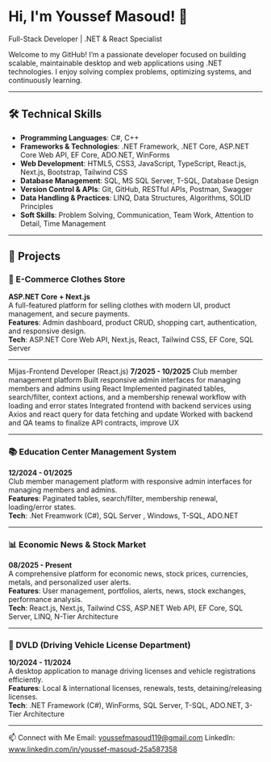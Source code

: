 # Hi, I'm Youssef Masoud! 👋
Full-Stack Developer | .NET & React Specialist  

Welcome to my GitHub! I’m a passionate developer focused on building scalable, maintainable desktop and web applications using .NET technologies. I enjoy solving complex problems, optimizing systems, and continuously learning.

---

## 🛠️ Technical Skills
- **Programming Languages**: C#, C++  
- **Frameworks & Technologies**: .NET Framework, .NET Core, ASP.NET Core Web API, EF Core, ADO.NET, WinForms  
- **Web Development**: HTML5, CSS3, JavaScript, TypeScript, React.js, Next.js, Bootstrap, Tailwind CSS  
- **Database Management**: SQL, MS SQL Server, T-SQL, Database Design  
- **Version Control & APIs**: Git, GitHub, RESTful APIs, Postman, Swagger  
- **Data Handling & Practices**: LINQ, Data Structures, Algorithms, SOLID Principles  
- **Soft Skills**: Problem Solving, Communication, Team Work, Attention to Detail, Time Management  

---

## 🌟 Projects

### 🛒 E-Commerce Clothes Store  
**ASP.NET Core + Next.js**  
A full-featured platform for selling clothes with modern UI, product management, and secure payments.  
**Features**: Admin dashboard, product CRUD, shopping cart, authentication, and responsive design.  
**Tech**: ASP.NET Core Web API, Next.js, React, Tailwind CSS, EF Core, SQL Server  

---

 Mijas-Frontend Developer (React.js)
 **7/2025 - 10/2025**
 Club member management platform Built responsive admin interfaces for managing members and admins
 using React Implemented paginated tables, search/filter, context actions, and a membership renewal
 workflow with loading and error states Integrated frontend with backend services using Axios and react
 query for data fetching and update Worked with backend and QA teams to finalize API contracts, improve UX

---

### 📚 Education Center Management System  
**12/2024 - 01/2025**  
Club member management platform with responsive admin interfaces for managing members and admins.  
**Features**: Paginated tables, search/filter, membership renewal, loading/error states.  
**Tech**: .Net Freamwork (C#), SQL Server , Windows, T-SQL, ADO.NET

---

### 📊 Economic News & Stock Market  
**08/2025 - Present**  
A comprehensive platform for economic news, stock prices, currencies, metals, and personalized user alerts.  
**Features**: User management, portfolios, alerts, news, stock exchanges, performance analysis.  
**Tech**: React.js, Next.js, Tailwind CSS, ASP.NET Web API, EF Core, SQL Server, LINQ, N-Tier Architecture  

---

### 🚗 DVLD (Driving Vehicle License Department)  
**10/2024 - 11/2024**  
A desktop application to manage driving licenses and vehicle registrations efficiently.  
**Features**: Local & international licenses, renewals, tests, detaining/releasing licenses.  
**Tech**: .NET Framework (C#), WinForms, SQL Server, T-SQL, ADO.NET, 3-Tier Architecture  

---

📫 Connect with Me
Email: youssefmasoud119@gmail.com
LinkedIn: www.linkedin.com/in/youssef-masoud-25a587358
